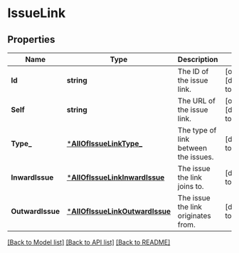 # IssueLink

## Properties
Name | Type | Description | Notes
------------ | ------------- | ------------- | -------------
**Id** | **string** | The ID of the issue link. | [optional] [default to null]
**Self** | **string** | The URL of the issue link. | [optional] [default to null]
**Type_** | [***AllOfIssueLinkType_**](AllOfIssueLinkType_.md) | The type of link between the issues. | [default to null]
**InwardIssue** | [***AllOfIssueLinkInwardIssue**](AllOfIssueLinkInwardIssue.md) | The issue the link joins to. | [default to null]
**OutwardIssue** | [***AllOfIssueLinkOutwardIssue**](AllOfIssueLinkOutwardIssue.md) | The issue the link originates from. | [default to null]

[[Back to Model list]](../README.md#documentation-for-models) [[Back to API list]](../README.md#documentation-for-api-endpoints) [[Back to README]](../README.md)


